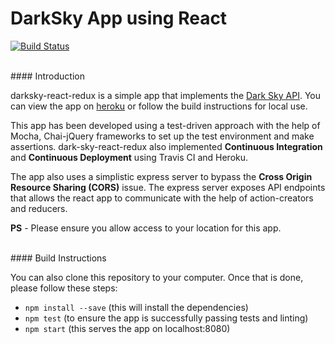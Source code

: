 # DarkSky App using React

[![Build Status](https://travis-ci.org/tarang9211/darksky-react-redux.svg?branch=master)](https://travis-ci.org/tarang9211/darksky-react-redux)

<br />
#### Introduction

darksky-react-redux is a simple app that implements the [Dark Sky API](https://darksky.net/dev/). You can view the app on [heroku](https://dark-sky.herokuapp.com/) or follow the build instructions for local use.

This app has been developed using a test-driven approach with the help of Mocha, Chai-jQuery frameworks to set up the test environment and make assertions. dark-sky-react-redux also implemented **Continuous Integration** and **Continuous Deployment** using Travis CI and Heroku.

The app also uses a simplistic express server to bypass the **Cross Origin Resource Sharing (CORS)** issue.
The express server exposes API endpoints that allows the react app to communicate with the help of action-creators and reducers.

**PS** - Please ensure you allow access to your location for this app.



<br />
#### Build Instructions

You can also clone this repository to your computer. Once that is done, please follow these steps:
- `npm install --save` (this will install the dependencies)
- `npm test` (to ensure the app is successfully passing tests and linting)
- `npm start` (this serves the app on localhost:8080)
